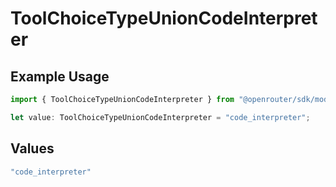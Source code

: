 # ToolChoiceTypeUnionCodeInterpreter

## Example Usage

```typescript
import { ToolChoiceTypeUnionCodeInterpreter } from "@openrouter/sdk/models";

let value: ToolChoiceTypeUnionCodeInterpreter = "code_interpreter";
```

## Values

```typescript
"code_interpreter"
```